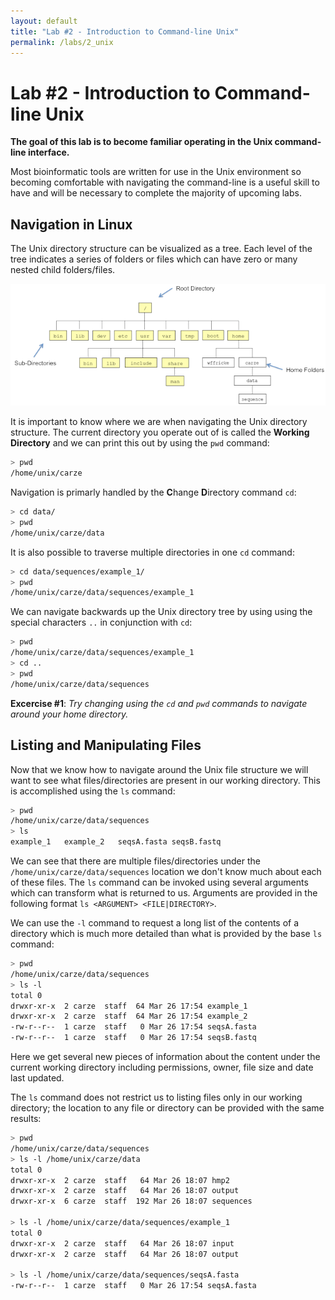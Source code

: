 ```yaml
---
layout: default
title: "Lab #2 - Introduction to Command-line Unix"
permalink: /labs/2_unix
---
```


# Lab #2 - Introduction to Command-line Unix

**The goal of this lab is to become familiar operating in the Unix command-line interface.**

Most bioinformatic tools are written for use in the Unix environment so becoming comfortable with 
navigating the command-line is a useful skill to have and will be necessary to complete the majority 
of upcoming labs.

## Navigation in Linux

The Unix directory structure can be visualized as a tree. Each level of the tree indicates a series 
of folders or files which can have zero or many nested child folders/files.

<img class="mx-auto d-block" src="/assets/img/labs/lab_1_unix_dir_tree.png" alt="Unix Directory Tree Structure" />

It is important to know where we are when navigating the Unix directory structure. The current directory 
you operate out of is called the **Working Directory** and we can print this out by using the `pwd` command:

```bash
> pwd 
/home/unix/carze
```

Navigation is primarly handled by the **C**hange **D**irectory command `cd`:

```bash
> cd data/
> pwd 
/home/unix/carze/data
```

It is also possible to traverse multiple directories in one `cd` command:

```bash
> cd data/sequences/example_1/
> pwd
/home/unix/carze/data/sequences/example_1
```

We can navigate backwards up the Unix directory tree by using using the special characters `..` in 
conjunction with `cd`:

```bash
> pwd
/home/unix/carze/data/sequences/example_1
> cd ..
> pwd 
/home/unix/carze/data/sequences
```

**Excercise #1**: *Try changing using the `cd` and `pwd` commands to navigate around your home directory.*

## Listing and Manipulating Files

Now that we know how to navigate around the Unix file structure we will want to see what files/directories are 
present in our working directory. This is accomplished using the `ls` command:

```bash
> pwd
/home/unix/carze/data/sequences
> ls
example_1   example_2   seqsA.fasta seqsB.fastq
```

We can see that there are multiple files/directories under the `/home/unix/carze/data/sequences` location 
we don't know much about each of these files. The `ls` command can be invoked using several arguments
which can transform what is returned to us. Arguments are provided in the following format `ls <ARGUMENT> <FILE|DIRECTORY>`.

We can use the `-l` command to request a long list of the contents of a directory which is much more detailed than what is 
provided by the base `ls` command:

```bash
> pwd
/home/unix/carze/data/sequences
> ls -l 
total 0
drwxr-xr-x  2 carze  staff  64 Mar 26 17:54 example_1
drwxr-xr-x  2 carze  staff  64 Mar 26 17:54 example_2
-rw-r--r--  1 carze  staff   0 Mar 26 17:54 seqsA.fasta
-rw-r--r--  1 carze  staff   0 Mar 26 17:54 seqsB.fastq
```

Here we get several new pieces of information about the content under the current working directory including permissions, owner, 
file size and date last updated.

The `ls` command does not restrict us to listing files only in our working directory; the location to any file or directory can 
be provided with the same results:

```bash
> pwd
/home/unix/carze/data/sequences
> ls -l /home/unix/carze/data
total 0
drwxr-xr-x  2 carze  staff   64 Mar 26 18:07 hmp2
drwxr-xr-x  2 carze  staff   64 Mar 26 18:07 output
drwxr-xr-x  6 carze  staff  192 Mar 26 18:07 sequences

> ls -l /home/unix/carze/data/sequences/example_1
total 0
drwxr-xr-x  2 carze  staff   64 Mar 26 18:07 input
drwxr-xr-x  2 carze  staff   64 Mar 26 18:07 output

> ls -l /home/unix/carze/data/sequences/seqsA.fasta
-rw-r--r--  1 carze  staff   0 Mar 26 17:54 seqsA.fasta
```

